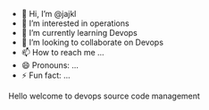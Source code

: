 - 👋 Hi, I’m @jajkl
- 👀 I’m interested in operations
- 🌱 I’m currently learning Devops
- 💞️ I’m looking to collaborate on Devops
- 📫 How to reach me ...
- 😄 Pronouns: ...
- ⚡ Fun fact: ...

<!---
jajkl/jajkl is a ✨ special ✨ repository because its `README.md` (this file) appears on your GitHub profile.
You can click the Preview link to take a look at your changes.
--->
Hello
welcome to devops
source code management
